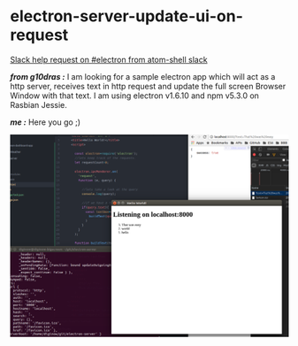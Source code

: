 # electron-server-update-ui-on-request

[Slack help request on #electron from atom-shell slack](https://atomio.slack.com/archives/C044E597S/p1500782470626367)

***from g10dras :***
I am looking for a  sample electron app which will act as a http server, receives text in http request and update the full screen Browser Window with that text.
I am using electron v1.6.10 and npm v5.3.0 on Rasbian Jessie.

***me :***
Here you go ;)

![server updating example](https://raw.githubusercontent.com/RIAEvangelist/electron-server-update-ui-on-request/master/image/electron-server-update-ui-on-http-request-to-it.png)
